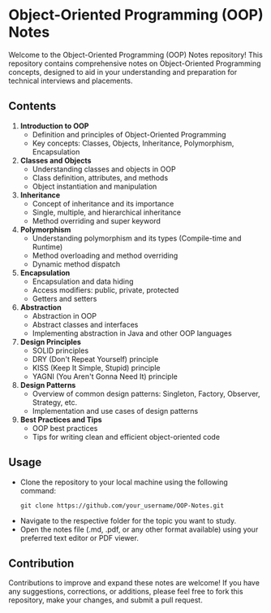 # Object-Oriented Programming (OOP) Notes

Welcome to the Object-Oriented Programming (OOP) Notes repository! This repository contains comprehensive notes on Object-Oriented Programming concepts, designed to aid in your understanding and preparation for technical interviews and placements.

## Contents

1. **Introduction to OOP**
    - Definition and principles of Object-Oriented Programming
    - Key concepts: Classes, Objects, Inheritance, Polymorphism, Encapsulation
2. **Classes and Objects**
    - Understanding classes and objects in OOP
    - Class definition, attributes, and methods
    - Object instantiation and manipulation
3. **Inheritance**
    - Concept of inheritance and its importance
    - Single, multiple, and hierarchical inheritance
    - Method overriding and super keyword
4. **Polymorphism**
    - Understanding polymorphism and its types (Compile-time and Runtime)
    - Method overloading and method overriding
    - Dynamic method dispatch
5. **Encapsulation**
    - Encapsulation and data hiding
    - Access modifiers: public, private, protected
    - Getters and setters
6. **Abstraction**
    - Abstraction in OOP
    - Abstract classes and interfaces
    - Implementing abstraction in Java and other OOP languages
7. **Design Principles**
    - SOLID principles
    - DRY (Don't Repeat Yourself) principle
    - KISS (Keep It Simple, Stupid) principle
    - YAGNI (You Aren't Gonna Need It) principle
8. **Design Patterns**
    - Overview of common design patterns: Singleton, Factory, Observer, Strategy, etc.
    - Implementation and use cases of design patterns
9. **Best Practices and Tips**
    - OOP best practices
    - Tips for writing clean and efficient object-oriented code

## Usage
- Clone the repository to your local machine using the following command:
    ```
    git clone https://github.com/your_username/OOP-Notes.git
    ```
- Navigate to the respective folder for the topic you want to study.
- Open the notes file (.md, .pdf, or any other format available) using your preferred text editor or PDF viewer.

## Contribution
Contributions to improve and expand these notes are welcome! If you have any suggestions, corrections, or additions, please feel free to fork this repository, make your changes, and submit a pull request.
